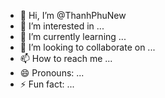 - 👋 Hi, I’m @ThanhPhuNew
- 👀 I’m interested in ...
- 🌱 I’m currently learning ...
- 💞️ I’m looking to collaborate on ...
- 📫 How to reach me ...
- 😄 Pronouns: ...
- ⚡ Fun fact: ...

<!---
ThanhPhuNew/ThanhPhuNew is a ✨ special ✨ repository because its `README.md` (this file) appears on your GitHub profile.
You can click the Preview link to take a look at your changes.
--->
